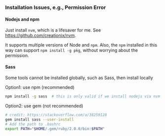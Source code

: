 ### Installation Issues, e.g., Permission Error

#### Nodejs and npm

Just install `nvm`, which is a lifesaver for me. See https://github.com/creationix/nvm.

It supports multiple versions of Node and `npm`. Also, the `npm` installed in this way can support `npm install -g pkg`, without worrying about the permission.

#### Sass
Some tools cannot be installed globally, such as Sass, then install locally

Option1: use npm (recommended)
```bash
npm install -g sass  # this is only valid if we install nodejs via nvm as above
```

Option2: use gem (not recommended)
```bash
# credit: https://stackoverflow.com/a/38259128
gem install sass --user-install
# Add the path to .bashrc
export PATH="$HOME/.gem/ruby/2.0.0/bin:$PATH"
```
